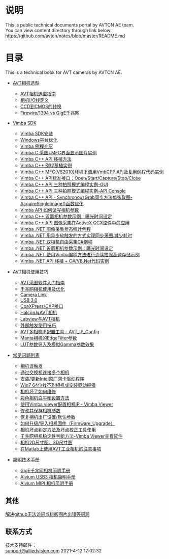 # 说明  

This is public technical documents portal by AVTCN AE team.   
You can view content directory through link below:  
https://github.com/avtcn/notes/blob/master/README.md



# 目录

This is a technical book for AVT cameras by AVTCN AE.

* [AVT相机选型](cameras/README.md)        	
	* [AVT相机选型指南](cameras/AVT相机选型指南.pdf)
	* [相机I/O线定义](cameras/AVT_cable_12pin.pdf)
	* [CCD到CMOS的转换](cameras/ccd2cmos.md)
	* [Firewire/1394 vs GigE千兆网](cameras/firewire2gige.md)
	  
	  
* [Vimba SDK](vimbasdk/README.md)
	* [Vimba SDK安装](vimbasdk/installation.md)
	* [Windows平台优化](vimbasdk/optimization.md)
	* [Vimba 例程介绍](vimbasdk/samples.md)
	* [Vimba C 采图+MFC界面显示图片实例](vimbasdk/VimbaC/VimbaC.md)
	* [Vimba C++ API 移植方法](vimbasdk/vimbacppport/vimbacppport.md)
	* [Vimba C++ 例程移植实例](vimbasdk/VmbCPP/VmbCPP_Examples.md)
	* [Vimba C++ MFC(VS2010)环境下调用VmbCPP API及复用例程代码实例](vimbasdk/VmbCPP/VmbAPI_CPP.md)
	* [Vimba C++ API标准接口：Open/Start/Capture/Stop/Close](vimbasdk/vimbacppport/vimbacppport.md)		
	* [Vimba C++ API 三种拍照模式编程实例-GUI](vimbasdk/vimba-cpp-3-programming-modes/vimba_cpp_3_capture_modes.md)
	* [Vimba C++ API 三种拍照模式编程实例-API Console](vimbasdk/vimba-cpp-3-programming-modes-api-console/vimba-cpp-3-programming-modes-api-console.md) 
	* [Vimba C++ API - SynchronousGrab同步方法单张取图-AcquireSingleImage()函数优化](vimbasdk/vimba-cpp-synchronous-grab-mfc-refine/cpp_synchronousgrab_quicker.md)
	* [Vimba API 如何读写相机参数](vimbasdk/vimba_api_read_write_features/vimba_features_rw.md)	
	* [Vimba C++ 设置相机参数示例：曝光时间设定](vimbasdk/VmbCPP/VmbCPP_Setting_ExposureTime.md)	
	* [Vimba C++ API 图像采集在ActiveX OCX控件中的应用](vimbasdk/vimbacpp-mfc-activex-ocx-implementation/VimbaCPP-ActiveX-OCX-Implementation.md)
	* [Vimba .NET 图像采集状态统计例程](https://github.com/avtcn/vmbnet_freerun_missing_frames_statistics/blob/master/README.md)
	* [Vimba .NET 用异步软触发的方式实现同步采图.减少耗时](vimbasdk//VimbaNet/AsySingleGrap.md)	
	* [Vimba .NET 双相机自由采集C#例程](https://github.com/avtcn/vmbnet_async_two_cameras_viewer/blob/main/README.md)	
	* [Vimba .NET 设置相机参数示例：曝光时间设定](https://github.com/avtcn/vmbnet_two_cameras_viewer)	
	* [Vimba .NET 使用Vimba编程方法进行连续拍照高速存储示例](vimbasdk/vimba_api_save_continous_photos/high_speed_save_photos.md)	
	* [Vimba .NET API 移植 + C#/VB.Net代码实例](vimbasdk//VimbaNet/VimbaAPINET.md)	
	

* [AVT相机使用技巧](skills/README.md)	
	* [AVT采图软件入门指南](skills/AVT采图软件入门指南.pdf)
	* [千兆网相机使用及优化](skills/gige.md)
	* [Camera Link](skills/section2.2.md)
	* [USB 3.0](skills/section2.3.md)
	* [CoaXPress/CXP接口](skills/section2.4.cxp.md)
	* [Halcon与AVT相机](skills/section2.3.md)
	* [Labview与AVT相机](skills/section2.3.md)
	* [外部触发使用技巧](Normal_Issue/mako-gige-external-trigger-strobe-circuits/external-trigger-circuit.md)
	* [AVT多相机IP配置工具 - AVT_IP_Config](skills/avt_ip_config/avt_ip_config.md)
	* [Manta相机的EdgeFilter参数](skills/avt_ip_config/avt_ip_config.md)
	* [LUT参数导入及模拟Gamma参数效果](Normal_Issue/avt-gamma-lut-operation/Manta-LUT-Test.md)
	  
	  
* [常见问题列表](Normal_Issue/ReadMe.md)
	* [相机误触发](Normal_Issue/TriggerIssue/Trigger_error.md)
	* [通过交换机连接多个相机](Normal_Issue/ConnectThroughSwitch/Connect_through_switch.md)
	* [安装/更新Intel原厂网卡驱动程序](Normal_Issue/Intel_Network_Adapter_AVT_Cameras/Reinstall_Intel_Network_Adapter_Driver.md)
	* [Win7 64位找不到相机或安装驱动报错](Normal_Issue/Win7_X64_Install.md)
	* [相机坏了如何维修](Normal_Issue/Repair.md)
	* [彩色相机白平衡设置方法](Normal_Issue/AdjustWhiteBalance/White_Balance.md)
	* [使用Vimba viewer配置相机IP - Vimba Viewer](Normal_Issue/IPConfigByVimbaViewer/IP_Cofig.md)
	* [修改并保存相机参数](Normal_Issue/SaveUserset/Save_Userset.md)
	* [恢复相机出厂设置/默认参数](Normal_Issue/LoadDefault/load_Default.md)
	* [如何升级/导入相机固件（Firmware_Upgrade）](Normal_Issue/FirmwareUpgrade/Firmware_Upgrade.md)
	* [相机坏点判定方法及坏点校正工具使用](Normal_Issue/DefectPixel/bad_pixels_tools.md)
	* [千兆网相机稳定性判断方法-Vimba Viewer查看软件](skills/how_to_check_gige_network_statbility.md)
	* [相机2D尺寸图、3D尺寸图](Normal_Issue/AVT-Cameras-2D-3D-Datasheets/AVT-Cameras-2d-3d-datasheets.md)
	* [在Matlab上使用AVT工业相机的注意事项](Normal_Issue/AVT-Cameras-2D-3D-Datasheets/AVT-Cameras-2d-3d-datasheets.md)
	
	
* [简明技术手册]()
	* [GigE千兆网相机简明手册](vimbasdk/gige_camera_setup/README.md)
	* [Alvium USB3 相机简明手册](vimbasdk/alvium_usb_camera_setup/README.md)
	* [Alvium MIPI 相机简明手册](vimbasdk/alvium_mipi_camera_setup/README.md)
	

## 其他  
[解决github无法访问或排版图片出错等问题](https://ayunnn.github.io/2019/05/17/20190517%E8%A7%A3%E5%86%B3github%E6%97%A0%E6%B3%95%E8%AE%BF%E9%97%AE%E6%88%96%E6%8E%92%E7%89%88%E5%9B%BE%E7%89%87%E5%87%BA%E9%94%99%E7%AD%89%E9%97%AE%E9%A2%98/)


## 联系方式  
技术支持邮件：  
support@alliedvision.com 
2021-4-12 12:02:32





